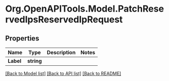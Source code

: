 # Org.OpenAPITools.Model.PatchReservedIpsReservedIpRequest

## Properties

Name | Type | Description | Notes
------------ | ------------- | ------------- | -------------
**Label** | **string** |  | 

[[Back to Model list]](../README.md#documentation-for-models) [[Back to API list]](../README.md#documentation-for-api-endpoints) [[Back to README]](../README.md)

